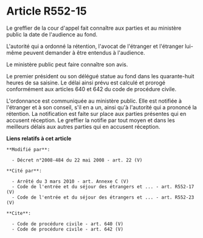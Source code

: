 # Article R552-15

Le greffier de la cour d'appel fait connaître aux parties et au ministère public la date de l'audience au fond. 

L'autorité qui a ordonné la rétention, l'avocat de l'étranger et l'étranger lui-même peuvent demander à être entendus à
l'audience. 

Le ministère public peut faire connaître son avis. 

Le premier président ou son délégué statue au fond dans les quarante-huit heures de sa saisine. Le délai ainsi prévu est
calculé et prorogé conformément aux articles 640 et 642 du code de procédure civile. 

L'ordonnance est communiquée au ministère public. Elle est notifiée à l'étranger et à son conseil, s'il en a un, ainsi qu'à
l'autorité qui a prononcé la rétention. La notification est faite sur place aux parties présentes qui en accusent réception.
Le greffier la notifie par tout moyen et dans les meilleurs délais aux autres parties qui en accusent réception.

**Liens relatifs à cet article**

	**Modifié par**:

	  - Décret n°2008-484 du 22 mai 2008 - art. 22 (V)

	**Cité par**:

	  - Arrêté du 3 mars 2010 - art. Annexe C (V)
	  - Code de l'entrée et du séjour des étrangers et ... - art. R552-17 (V)
	  - Code de l'entrée et du séjour des étrangers et ... - art. R552-23 (V)

	**Cite**:

	  - Code de procédure civile - art. 640 (V)
	  - Code de procédure civile - art. 642 (V)
